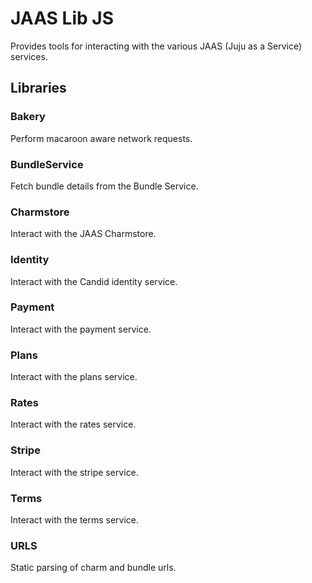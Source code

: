 # JAAS Lib JS

Provides tools for interacting with the various JAAS (Juju as a Service) services.

## Libraries

### Bakery
Perform macaroon aware network requests.

### BundleService
Fetch bundle details from the Bundle Service.

### Charmstore
Interact with the JAAS Charmstore.

### Identity
Interact with the Candid identity service.

### Payment
Interact with the payment service.

### Plans
Interact with the plans service.

### Rates
Interact with the rates service.

### Stripe
Interact with the stripe service.

### Terms
Interact with the terms service.

### URLS
Static parsing of charm and bundle urls.

